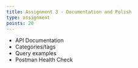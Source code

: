 ```yaml
---
title: Assignment 3 - Documentation and Polish
type: assignment
points: 20
---
```


- API Documentation
- Categories/tags
- Query examples
- Postman Health Check